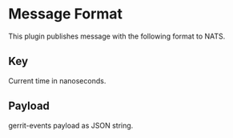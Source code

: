 Message Format
======================

This plugin publishes message with the following format to NATS.

Key
-----------------------

Current time in nanoseconds.


Payload
-----------------------

gerrit-events payload as JSON string.
